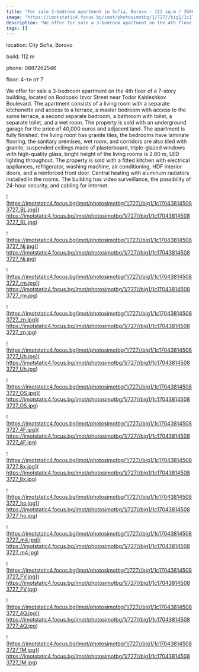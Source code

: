 ```yaml
---
title: "For sale 3-bedroom apartment in Sofia, Borovo - 112 sq.m / 350000 EUR :: imot.bg Advertisement"
image: "https://imotstatic4.focus.bg/imot/photosimotbg/1/727//big1/1c170438145083727_xi.jpg"
description: "We offer for sale a 3-bedroom apartment on the 4th floor of a 7-story building, located on Rodopski Izvor Street near Todor Kableshkov Boulevard. The apartment consists of a living room with a separate kitchenette and access to a terrace, a master bedroom with access to the same terrace, a second separate bedroom, a bathroom with toilet, a separate toilet, and a wet room. The property is sold with an underground garage for the price of 40,000 euros and adjacent land. The apartment is fully finished: the living room has granite tiles, the bedrooms have laminate flooring, the sanitary premises, wet room, and corridors are also tiled with granite, suspended ceilings made of plasterboard, triple-glazed windows with high-quality glass, bright height of the living rooms is 2.80 m, LED lighting throughout. The property is sold with a fitted kitchen with electrical appliances, refrigerator, washing machine, air conditioning, HDF interior doors, and a reinforced front door. Central heating with aluminum radiators installed in the rooms. The building has video surveillance, the possibility of 24-hour security, and cabling for internet."
tags: []
---
```


location: City Sofia, Borovo

build: 112 m

phone: 0887262546

floor: 4-ти от 7

We offer for sale a 3-bedroom apartment on the 4th floor of a 7-story building, located on Rodopski Izvor Street near Todor Kableshkov Boulevard. The apartment consists of a living room with a separate kitchenette and access to a terrace, a master bedroom with access to the same terrace, a second separate bedroom, a bathroom with toilet, a separate toilet, and a wet room. The property is sold with an underground garage for the price of 40,000 euros and adjacent land. The apartment is fully finished: the living room has granite tiles, the bedrooms have laminate flooring, the sanitary premises, wet room, and corridors are also tiled with granite, suspended ceilings made of plasterboard, triple-glazed windows with high-quality glass, bright height of the living rooms is 2.80 m, LED lighting throughout. The property is sold with a fitted kitchen with electrical appliances, refrigerator, washing machine, air conditioning, HDF interior doors, and a reinforced front door. Central heating with aluminum radiators installed in the rooms. The building has video surveillance, the possibility of 24-hour security, and cabling for internet.


![https://imotstatic4.focus.bg/imot/photosimotbg/1/727//big1/1c170438145083727_BL.jpg]( https://imotstatic4.focus.bg/imot/photosimotbg/1/727//big1/1c170438145083727_BL.jpg)


![https://imotstatic4.focus.bg/imot/photosimotbg/1/727//big1/1c170438145083727_Nj.jpg]( https://imotstatic4.focus.bg/imot/photosimotbg/1/727//big1/1c170438145083727_Nj.jpg)


![https://imotstatic4.focus.bg/imot/photosimotbg/1/727//big1/1c170438145083727_rm.jpg]( https://imotstatic4.focus.bg/imot/photosimotbg/1/727//big1/1c170438145083727_rm.jpg)


![https://imotstatic4.focus.bg/imot/photosimotbg/1/727//big1/1c170438145083727_zn.jpg]( https://imotstatic4.focus.bg/imot/photosimotbg/1/727//big1/1c170438145083727_zn.jpg)


![https://imotstatic4.focus.bg/imot/photosimotbg/1/727//big1/1c170438145083727_Uh.jpg]( https://imotstatic4.focus.bg/imot/photosimotbg/1/727//big1/1c170438145083727_Uh.jpg)


![https://imotstatic4.focus.bg/imot/photosimotbg/1/727//big1/1c170438145083727_OS.jpg]( https://imotstatic4.focus.bg/imot/photosimotbg/1/727//big1/1c170438145083727_OS.jpg)


![https://imotstatic4.focus.bg/imot/photosimotbg/1/727//big1/1c170438145083727_4F.jpg]( https://imotstatic4.focus.bg/imot/photosimotbg/1/727//big1/1c170438145083727_4F.jpg)


![https://imotstatic4.focus.bg/imot/photosimotbg/1/727//big1/1c170438145083727_8x.jpg]( https://imotstatic4.focus.bg/imot/photosimotbg/1/727//big1/1c170438145083727_8x.jpg)


![https://imotstatic4.focus.bg/imot/photosimotbg/1/727//big1/1c170438145083727_ho.jpg]( https://imotstatic4.focus.bg/imot/photosimotbg/1/727//big1/1c170438145083727_ho.jpg)


![https://imotstatic4.focus.bg/imot/photosimotbg/1/727//big1/1c170438145083727_m4.jpg]( https://imotstatic4.focus.bg/imot/photosimotbg/1/727//big1/1c170438145083727_m4.jpg)


![https://imotstatic4.focus.bg/imot/photosimotbg/1/727//big1/1c170438145083727_FV.jpg]( https://imotstatic4.focus.bg/imot/photosimotbg/1/727//big1/1c170438145083727_FV.jpg)


![https://imotstatic4.focus.bg/imot/photosimotbg/1/727//big1/1c170438145083727_4Q.jpg]( https://imotstatic4.focus.bg/imot/photosimotbg/1/727//big1/1c170438145083727_4Q.jpg)


![https://imotstatic4.focus.bg/imot/photosimotbg/1/727//big1/1c170438145083727_1M.jpg]( https://imotstatic4.focus.bg/imot/photosimotbg/1/727//big1/1c170438145083727_1M.jpg)


